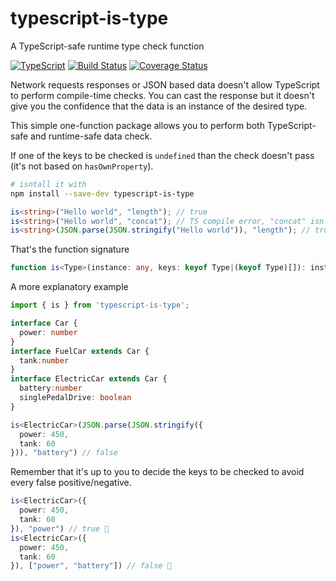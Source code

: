 # typescript-is-type
A TypeScript-safe runtime type check function

[![TypeScript](https://badges.frapsoft.com/typescript/love/typescript.svg?v=101)](https://github.com/ellerbrock/typescript-badges/)
[![Build Status](https://travis-ci.com/NoriSte/typescript-is-type.svg?branch=master)](https://travis-ci.com/NoriSte/typescript-is-type)
[![Coverage Status](https://coveralls.io/repos/github/NoriSte/typescript-is-type/badge.svg)](https://coveralls.io/github/NoriSte/typescript-is-type)

Network requests responses or JSON based data doesn't allow TypeScript to perform compile-time checks. You can cast the response but it doesn't give you the confidence that the data is an instance of the desired type.

This simple one-function package allows you to perform both TypeScript-safe and runtime-safe data check.

If one of the keys to be checked is `undefined` than the check doesn't pass (it's not based on `hasOwnProperty`).

```bash
# isntall it with
npm install --save-dev typescript-is-type
```

```typescript
is<string>("Hello world", "length"); // true
is<string>("Hello world", "concat"); // TS compile error, "concat" isn't a key of string
is<string>(JSON.parse(JSON.stringify("Hello world")), "length"); // true
```

That's the function signature
```typescript
function is<Type>(instance: any, keys: keyof Type|(keyof Type)[]): instance is Type
```

A more explanatory example

```typescript
import { is } from 'typescript-is-type';

interface Car {
  power: number
}
interface FuelCar extends Car {
  tank:number
}
interface ElectricCar extends Car {
  battery:number
  singlePedalDrive: boolean
}

is<ElectricCar>(JSON.parse(JSON.stringify({
  power: 450,
  tank: 60
})), "battery") // false

```

Remember that it's up to you to decide the keys to be checked to avoid every false positive/negative.
```typescript
is<ElectricCar>({
  power: 450,
  tank: 60
}), "power") // true 🤔
is<ElectricCar>({
  power: 450,
  tank: 60
}), ["power", "battery"]) // false 🎉
```

